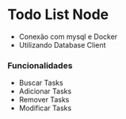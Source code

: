 # Todo List Node

- Conexão com mysql e Docker
- Utilizando Database Client

### Funcionalidades

- Buscar Tasks
- Adicionar Tasks
- Remover Tasks
- Modificar Tasks

